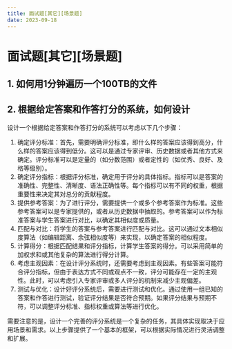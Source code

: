 ```yaml
---
title: 面试题[其它][场景题]
date: 2023-09-18
---
```


# 面试题[其它][场景题]



## 1. 如何用1分钟遍历一个100TB的文件





## 2. 根据给定答案和作答打分的系统，如何设计

设计一个根据给定答案和作答打分的系统可以考虑以下几个步骤：

1. 确定评分标准：首先，需要明确评分标准，即什么样的答案应该得到高分，什么样的答案应该得到低分。这可以是通过专家评审、历史数据或者其他方式来确定。评分标准可以是定量的（如分数范围）或者定性的（如优秀、良好、及格等级别）。
2. 确定评分指标：根据评分标准，确定用于评分的具体指标。指标可以是答案的准确性、完整性、清晰度、语法正确性等。每个指标可以有不同的权重，根据重要性来决定其对总分的贡献程度。
3. 提供参考答案：为了进行评分，需要提供一个或多个参考答案作为标准。这些参考答案可以是专家提供的，或者从历史数据中抽取的。参考答案可以作为标准答案与学生答案进行对比，以确定其相似度或质量。
4. 匹配与对比：将学生的答案与参考答案进行匹配与对比。这可以通过文本相似度算法（如编辑距离、余弦相似度等）来实现，以确定答案的相似程度。
5. 计算得分：根据匹配结果和评分指标，计算学生答案的得分。可以采用简单的加权求和或其他复杂的算法进行得分计算。
6. 考虑主观因素：在设计评分系统时，还需要考虑到主观因素。有些答案可能符合评分指标，但由于表达方式不同或观点不一致，评分可能存在一定的主观性。此时，可以考虑引入专家评审或多人评分的机制来减少主观偏差。
7. 测试与优化：设计好评分系统后，需要进行测试和优化。通过使用一组已知的答案和作答进行测试，验证评分结果是否符合预期。如果评分结果与预期不符，可以调整评分标准、指标权重或算法等进行优化。

需要注意的是，设计一个完善的评分系统是一个复杂的任务，其具体实现取决于应用场景和需求。以上步骤提供了一个基本的框架，可以根据实际情况进行灵活调整和扩展。







